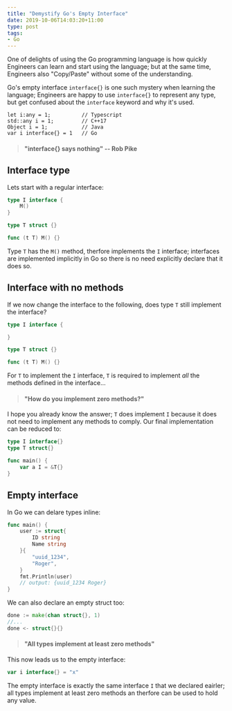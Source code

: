 ```yaml
---
title: "Demystify Go's Empty Interface"
date: 2019-10-06T14:03:20+11:00
type: post
tags:
- Go
---
```


One of delights of using the Go programming language is how quickly Engineers can learn and start using the language;
but at the same time, Engineers also "Copy/Paste" without some of the understanding.

Go's empty interface `interface{}` is one such mystery when learning the language; Engineers are happy to use `interface{}` 
to represent any type, but get confused about the `interface` keyword and why it's used.

```
let i:any = 1;          // Typescript
std::any i = 1;         // C++17
Object i = 1;           // Java
var i interface{} = 1   // Go
```

> #### "interface{} says nothing" -- Rob Pike 

## Interface type

Lets start with a regular interface:

```go
type I interface {
	M()
}

type T struct {}

func (t T) M() {}
```

Type `T` has the `M()` method, therfore implements the `I` interface; interfaces are implemented implicitly in Go so there 
is no need explicitly declare that it does so.

## Interface with no methods

If we now change the interface to the following, does type `T` still implement the interface?

```go
type I interface {

}

type T struct {}

func (t T) M() {}
```

For `T` to implement the `I` interface, `T` is required to implement *all* the methods defined in the interface...

> #### "How do you implement zero methods?"

I hope you already know the answer; `T` does implement `I` because it does not need to implement any methods to comply. 
Our final implementation can be reduced to:

```go
type I interface{}
type T struct{}

func main() {
    var a I = &T{}
}
```

## Empty interface

In Go we can delare types inline:

```go
func main() {
    user := struct{
        ID string
        Name string
    }{
        "uuid_1234",
        "Roger",
    }
    fmt.Println(user)
    // output: {uuid_1234 Roger}
}
```

We can also declare an empty struct too:

```go
done := make(chan struct{}, 1)
//...
done <- struct{}{}
```

> #### "All types implement at least zero methods"

This now leads us to the empty interface:

```go
var i interface{} = "x"
```

The empty interface is exactly the same interface `I` that we declared eairler; all types implement at least zero methods 
an therfore can be used to hold any value.
